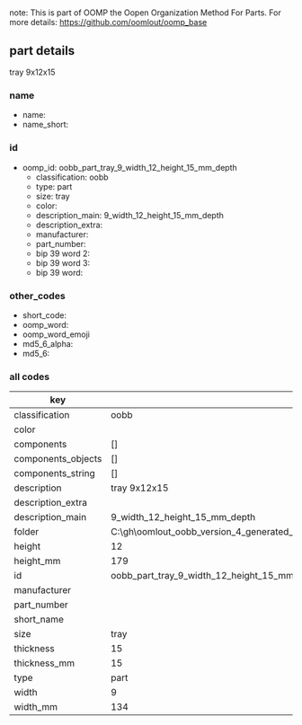 #   

note: This is part of OOMP the Oopen Organization Method For Parts. For more details: https://github.com/oomlout/oomp_base

##  part details



tray 9x12x15

### name
* name: 
* name_short: 
### id
* oomp_id: oobb_part_tray_9_width_12_height_15_mm_depth
  * classification: oobb
  * type: part
  * size: tray
  * color: 
  * description_main: 9_width_12_height_15_mm_depth
  * description_extra: 
  * manufacturer: 
  * part_number: 
  * bip 39 word 2: 
  * bip 39 word 3: 
  * bip 39 word: 

### other_codes
* short_code: 
* oomp_word: 
* oomp_word_emoji 
* md5_6_alpha: 
* md5_6: 









### all codes 
| key | value |  
| --- | --- |  
| classification | oobb |  
| color |  |  
| components | [] |  
| components_objects | [] |  
| components_string | [] |  
| description | tray 9x12x15 |  
| description_extra |  |  
| description_main | 9_width_12_height_15_mm_depth |  
| folder | C:\gh\oomlout_oobb_version_4_generated_parts\things\oobb_part_tray_9_width_12_height_15_mm_depth |  
| height | 12 |  
| height_mm | 179 |  
| id | oobb_part_tray_9_width_12_height_15_mm_depth |  
| manufacturer |  |  
| part_number |  |  
| short_name |  |  
| size | tray |  
| thickness | 15 |  
| thickness_mm | 15 |  
| type | part |  
| width | 9 |  
| width_mm | 134 |  
